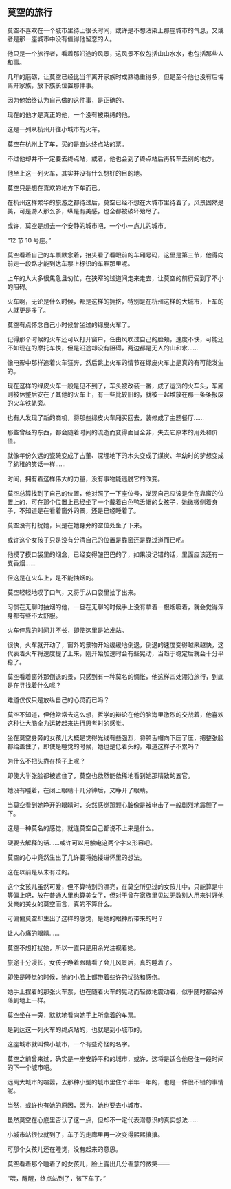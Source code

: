 ## 莫空的旅行

莫空不喜欢在一个城市里待上很长时间，或许是不想沾染上那座城市的气息，又或者是那一座城市中没有值得他留恋的人。

他只是一个旅行者，看着那沿途的风景，这风景不仅包括山山水水，也包括那些人和事。

几年的磨砺，让莫空已经比当年离开家族时成熟稳重得多，但是至今他也没有后悔离开家族，放下族长位置那件事。

因为他始终认为自己做的这件事，是正确的。

现在的他才是真正的他，一个没有被束缚的他。

这是一列从杭州开往小城市的火车。

莫空在杭州上了车，买的是直达终点站的票。

不过他却并不一定要去终点站，或者，他也会到了终点站后再转车去别的地方。

他坐上这一列火车，其实并没有什么想好的目的地。

莫空只是想在喜欢的地方下车而已。

在杭州这样繁华的旅游之都待过后，莫空已经不想在大城市里待着了，风景固然是美，可是游人那么多，纵是有美感，也全都被破坏殆尽了。

或许，莫空是想去一个安静的城市吧，一个小一点儿的城市。

“12 节 10 号座。”

莫空看着自己的车票默念着，抬头看了看眼前的车厢号码，这里是第三节，他得向前走一段路才能到达车票上标识的车厢那里呢。

上车的人大多很焦急且匆忙，在狭窄的过道间走来走去，让莫空的前行受到了不小的阻碍。

火车啊，无论是什么时候，都是这样的拥挤，特别是在杭州这样的大城市，上车的人就更是多了。

莫空有点怀念自己小时候曾坐过的绿皮火车了。

记得那个时候的火车还可以打开窗户，任由风吹过自己的脸颊，速度不快，可能还不如现在的摩托车快，但是沿途却没有阻碍，两边都是无人的山和水……

像电影中那样追着火车狂奔，然后跳上火车的情节在绿皮火车上是真的有可能发生的。

现在这样的绿皮火车一般是见不到了，车头被改装一番，成了运货的火车头，车厢则被休整后安在了其他的火车上，有一些比较旧的，就被一起堆放在那一条条报废的火车铁轨旁。

也有人发现了新的商机，将那些绿皮火车厢买回去，装修成了主题餐厅……

那些曾经的东西，都会随着时间的流逝而变得面目全非，失去它原本的用处和价值。

就像年份久远的瓷碗变成了古董、深埋地下的木头变成了煤炭、年幼时的梦想变成了幼稚的笑话一样……

时间，拥有着这样伟大的力量，没有事物能逃脱它的改变。

莫空总算找到了自己的位置，他对照了一下座位号，发现自己应该是坐在靠窗的位置上的，可在那个位置上已经坐了一个戴着白色鸭舌帽的女孩子，她微微侧着身子，不知道是在看着窗外的景，还是已经睡着了。

莫空没有打扰她，只是在她身旁的空位处坐了下来。

或许这个女孩子只是没有分清自己的位置是靠窗还是靠过道而已吧。

他摸了摸口袋里的烟盒，已经变得皱巴巴的了，如果没记错的话，里面应该还有一支香烟……

但这是在火车上，是不能抽烟的。

莫空轻轻地叹了口气，又将手从口袋里抽了出来。

习惯在无聊时抽烟的他，一旦在无聊的时候手上没有拿着一根烟吸着，就会觉得浑身都有些不太舒服。

火车停靠的时间并不长，即使这里是始发站。

很快，火车就开动了，窗外的景物开始缓缓地倒退，倒退的速度变得越来越快，这代表着火车将速度提了上来，刚开始加速时会有些晃动，当趋于稳定后就会十分平稳了。

莫空看着窗外那倒退的景，只感到有一种莫名的惆怅，他这样四处漂泊旅行，到底是在寻找着什么呢？

难道仅仅只是放纵自己的心灵而已吗？

莫空不知道，但他常常去这么想，哲学的辩论在他的脑海里激烈的交战着，他喜欢这种让大脑全力运转起来进行思考时的感觉。

坐在莫空身旁的女孩儿大概是觉得光线有些强烈，将鸭舌帽向下压了压，把整张脸都给盖住了，即使是睡觉的时候，她也是低着头的，难道这样子不累吗？

为什么不把头靠在椅子上呢？

即使大半张脸都被遮住了，莫空也依然能依稀地看到她那精致的五官。

她没有睡着，在闭上眼睛十几分钟后，又睁开了眼睛。

当莫空看到她睁开的眼睛时，突然感觉那颗心脏像是被电击了一般剧烈地震颤了一下。

这是一种莫名的感觉，就连莫空自己都说不上来是什么。

硬要去解释的话……或许可以用触电这两个字来形容吧。

莫空的心中竟然生出了几许要将她搂进怀里的想法。

这在以前是从未有过的。

这个女孩儿虽然可爱，但不算特别的漂亮，在莫空所见过的女孩儿中，只能算是中等偏上吧，放在普通人里也算美女了，但对于曾在家族里见过无数别人用来讨好他父亲的美女的莫空而言，真的不算什么。

可偏偏莫空却生出了这样的感觉，是她的眼神所带来的吗？

让人心痛的眼睛……

莫空不想打扰她，所以一直只是用余光注视着她。

旅途十分漫长，女孩子睁着眼睛看了会儿风景后，真的睡着了。

即使是睡觉的时候，她的小脸上都带着些许的忧愁和感伤。

她手上捏着的那张火车票，也在随着火车的晃动而轻微地震动着，似乎随时都会掉落到地上一样。

莫空坐在一旁，默默地看向她手上所拿着的车票。

是到达这一列火车的终点站的，也就是到小城市的。

这座城市就叫做小城市，一个有些奇怪的名字。

莫空之前曾来过，确实是一座安静平和的城市，或许，这将是适合他居住一段时间的下一个城市吧。

远离大城市的喧嚣，去那种小型的城市里住个半年一年的，也是一件很不错的事情呢。

当然，或许也有她的原因，因为，她也要去小城市。

虽然莫空在心底里否认了这一点，但却不一定代表潜意识的真实想法……

小城市站很快就到了，车子的走廊里再一次变得熙熙攘攘。

可那个女孩儿还在睡觉，没有起来的意思。

莫空看着那个睡着了的女孩儿，脸上露出几分善意的微笑——

“喂，醒醒，终点站到了，该下车了。”
